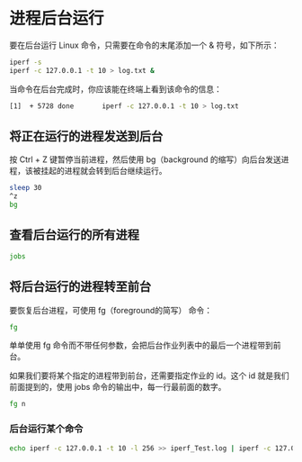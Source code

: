 # 进程后台运行

要在后台运行 Linux 命令，只需要在命令的末尾添加一个 & 符号，如下所示：

```bash
iperf -s
iperf -c 127.0.0.1 -t 10 > log.txt &
```

当命令在后台完成时，你应该能在终端上看到该命令的信息：

```bash
[1]  + 5728 done       iperf -c 127.0.0.1 -t 10 > log.txt
```

## 将正在运行的进程发送到后台

按 Ctrl + Z 键暂停当前进程，然后使用 bg（background 的缩写）向后台发送进程，该被挂起的进程就会转到后台继续运行。

```bash
sleep 30 
^z
bg
```

## 查看后台运行的所有进程

```bash
jobs
```

## 将后台运行的进程转至前台

要恢复后台进程，可使用 fg（foreground的简写） 命令：

```bash
fg
```

单单使用 fg 命令而不带任何参数，会把后台作业列表中的最后一个进程带到前台。

如果我们要将某个指定的进程带到前台，还需要指定作业的 id。这个 id 就是我们前面提到的，使用 jobs 命令的输出中，每一行最前面的数字。

```bash
fg n
```

### 后台运行某个命令

```bash
echo iperf -c 127.0.0.1 -t 10 -l 256 >> iperf_Test.log | iperf -c 127.0.0.1 -t 10 -l 256 >> iperf_test.log &
```


